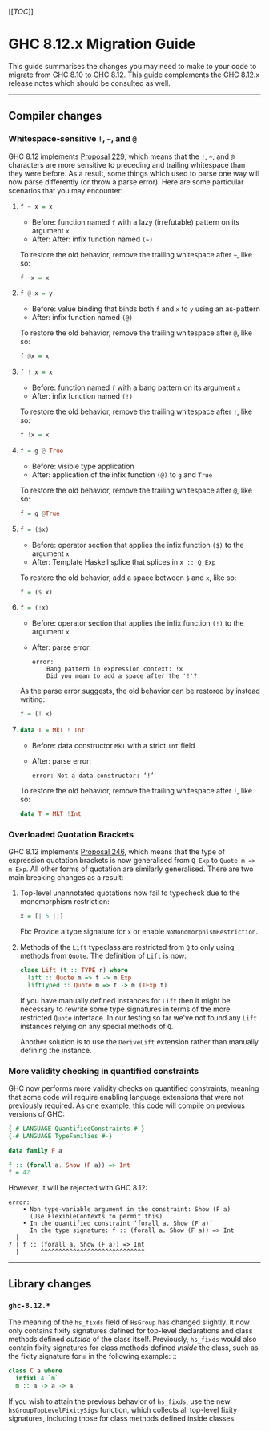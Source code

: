 [[_TOC_]]

# GHC 8.12.x Migration Guide


This guide summarises the changes you may need to make to your code to migrate from GHC 8.10 to GHC 8.12. This guide complements the GHC 8.12.x release notes which should be consulted as well.

---

## Compiler changes

### Whitespace-sensitive `!`, `~`, and `@`

GHC 8.12 implements [Proposal 229](https://github.com/ghc-proposals/ghc-proposals/blob/master/proposals/0229-whitespace-bang-patterns.rst), which means that the `!`, `~`, and `@` characters are more sensitive to preceding and trailing whitespace than they were before. As a result, some things which used to parse one way will now parse differently (or throw a parse error). Here are some particular scenarios that you may encounter:

1. ```hs
   f ~ x = x
   ```
   
   * Before: function named `f` with a lazy (irrefutable) pattern on its argument `x`
   * After: After: infix function named `(~)`

   To restore the old behavior, remove the trailing whitespace after `~`, like so:

   ```hs
   f ~x = x
   ```

2. ```hs
   f @ x = y
   ```

   * Before: value binding that binds both `f` and `x` to `y` using an as-pattern
   * After: infix function named `(@)`

   To restore the old behavior, remove the trailing whitespace after `@`, like so:

   ```hs
   f @x = x
   ```

3. ```hs
   f ! x = x
   ```

   * Before: function named `f` with a bang pattern on its argument `x`
   * After: infix function named `(!)`

   To restore the old behavior, remove the trailing whitespace after `!`, like so:

   ```hs
   f !x = x
   ```

4. ```hs
   f = g @ True
   ```

   * Before: visible type application
   * After: application of the infix function `(@)` to `g` and `True`

   To restore the old behavior, remove the trailing whitespace after `@`, like so:

   ```hs
   f = g @True
   ```

5. ```hs
   f = ($x)
   ```

   * Before: operator section that applies the infix function `($)` to the argument `x`
   * After: Template Haskell splice that splices in `x :: Q Exp`

   To restore the old behavior, add a space between `$` and `x`, like so:

   ```hs
   f = ($ x)
   ```

6. ```hs
   f = (!x)
   ```

   * Before: operator section that applies the infix function `(!)` to the argument `x`
   * After: parse error:
     
     ```
     error:
         Bang pattern in expression context: !x
         Did you mean to add a space after the '!'?
     ```

   As the parse error suggests, the old behavior can be restored by instead writing:

   ```hs
   f = (! x)
   ```

7. ```hs
   data T = MkT ! Int
   ```

   * Before: data constructor `MkT` with a strict `Int` field
   * After: parse error:

     ```
     error: Not a data constructor: ‘!’
     ```

   To restore the old behavior, remove the trailing whitespace after `!`, like so:

   ```hs
   data T = MkT !Int
   ```

### Overloaded Quotation Brackets

GHC 8.12 implements [Proposal 246](https://github.com/ghc-proposals/ghc-proposals/blob/master/proposals/0246-overloaded-bracket.rst), which means that the type of expression quotation brackets is now generalised from `Q Exp` to `Quote m => m Exp`. All other forms of quotation are similarly generalised. There are two main breaking changes as a result:

1. Top-level unannotated quotations now fail to typecheck due to the monomorphism restriction:
   ```hs
   x = [| 5 ||]
   ```
 
   Fix: Provide a type signature for `x` or enable `NoMonomorphismRestriction`.

2. Methods of the `Lift` typeclass are restricted from `Q` to only using methods from `Quote`. The definition of `Lift` is now:
   ```hs
   class Lift (t :: TYPE r) where
     lift :: Quote m => t -> m Exp  
     liftTyped :: Quote m => t -> m (TExp t)
   ```

   If you have manually defined instances for `Lift` then it might be necessary to rewrite some type signatures in terms of the more restricted `Quote` interface. In our testing so far we've not found any `Lift` instances relying on any special methods of `Q`. 

   Another solution is to use the `DeriveLift` extension rather than manually defining the instance. 

### More validity checking in quantified constraints 

GHC now performs more validity checks on quantified constraints, meaning that some code will require enabling language extensions that were not previously required. As one example, this code will compile on previous versions of GHC:

```hs
{-# LANGUAGE QuantifiedConstraints #-}
{-# LANGUAGE TypeFamilies #-}

data family F a

f :: (forall a. Show (F a)) => Int
f = 42
```

However, it will be rejected with GHC 8.12:

```
error:
    • Non type-variable argument in the constraint: Show (F a)
      (Use FlexibleContexts to permit this)
    • In the quantified constraint ‘forall a. Show (F a)’
      In the type signature: f :: (forall a. Show (F a)) => Int
  |
7 | f :: (forall a. Show (F a)) => Int
  |      ^^^^^^^^^^^^^^^^^^^^^^^^^^^^^
```

---

## Library changes

### `ghc-8.12.*`

The meaning of the `hs_fixds` field of `HsGroup` has changed slightly. It now only contains fixity signatures defined for top-level declarations and class methods defined _outside_ of the class itself. Previously, `hs_fixds` would also contain fixity signatures for class methods defined _inside_ the class, such as the fixity signature for `m` in the following example: ::

```hs
class C a where
  infixl 4 `m`
  m :: a -> a -> a
```

If you wish to attain the previous behavior of `hs_fixds`, use the new `hsGroupTopLevelFixitySigs` function, which collects all top-level fixity signatures, including those for class methods defined inside classes.